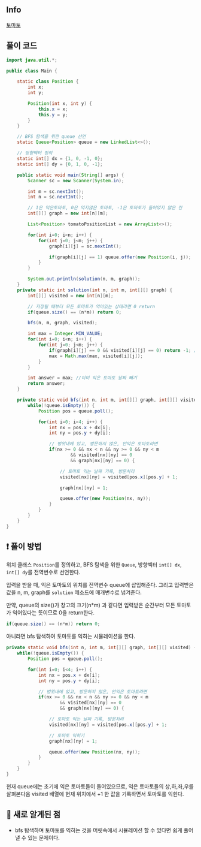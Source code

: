 ## Info
<a href="https://www.acmicpc.net/problem/7576" rel="nofollow">토마토</a>

## 풀이 코드
```java
import java.util.*;

public class Main {

    static class Position {
        int x;
        int y;

        Position(int x, int y) {
            this.x = x;
            this.y = y;
        }
    }

    // BFS 탐색을 위한 queue 선언
    static Queue<Position> queue = new LinkedList<>();

    // 방향벡터 정의
    static int[] dx = {1, 0, -1, 0};
    static int[] dy = {0, 1, 0, -1};

    public static void main(String[] args) {
        Scanner sc = new Scanner(System.in);

        int m = sc.nextInt();
        int n = sc.nextInt();

        // 1은 익은토마토, 0은 익지않은 토마토, -1은 토마토가 들어있지 않은 칸
        int[][] graph = new int[n][m];

        List<Position> tomatoPositionList = new ArrayList<>();

        for(int i=0; i<n; i++) {
            for(int j=0; j<m; j++) {
                graph[i][j] = sc.nextInt();

                if(graph[i][j] == 1) queue.offer(new Position(i, j));
            }
        }

        System.out.println(solution(n, m, graph));
    }
    private static int solution(int n, int m, int[][] graph) {
        int[][] visited = new int[n][m];

        // 저장될 때부터 모든 토마토가 익어있는 상태라면 0 return
        if(queue.size() == (n*m)) return 0;

        bfs(n, m, graph, visited);

        int max = Integer.MIN_VALUE;
        for(int i=0; i<n; i++) {
            for(int j=0; j<m; j++) {
                if(graph[i][j] == 0 && visited[i][j] == 0) return -1; // 안익은 토마토가 발견된다면 -1 return
                max = Math.max(max, visited[i][j]);
            }
        }

        int answer = max; //이미 익은 토마토 날짜 빼기
        return answer;
    }

    private static void bfs(int n, int m, int[][] graph, int[][] visited) {
        while(!queue.isEmpty()) {
            Position pos = queue.poll();

            for(int i=0; i<4; i++) {
                int nx = pos.x + dx[i];
                int ny = pos.y + dy[i];

                // 벙위내에 있고, 방문하지 않은, 안익은 토마토라면
                if(nx >= 0 && nx < n && ny >= 0 && ny < m
                        && visited[nx][ny] == 0
                        && graph[nx][ny] == 0) {

                    // 토마토 익는 날짜 기록, 방문처리
                    visited[nx][ny] = visited[pos.x][pos.y] + 1;

                    graph[nx][ny] = 1;

                    queue.offer(new Position(nx, ny));
                }
            }
        }
    }
}
```

## ❗ 풀이 방법
위치 클래스 `Position`를 정의하고, BFS 탐색을 위한 `Queue`, 방향벡터 `int[] dx`, `int[] dy`를 전역변수로 선언한다.

입력을 받을 때, 익은 토마토의 위치를 전역변수 queue에 삽입해준다. 그리고 입력받은 값을 n, m, graph를 `solution` 메소드에 매개변수로 넘겨준다.

만약, queue의 size()가 창고의 크기(n*m) 과 같다면 입력받은 순간부터 모든 토마토가 익어있다는 뜻이므로 0을 return한다.

```java
if(queue.size() == (n*m)) return 0;
```

아니라면 bfs 탐색하여 토마토를 익히는 시뮬레이션을 한다.
```java
private static void bfs(int n, int m, int[][] graph, int[][] visited) {
    while(!queue.isEmpty()) {
        Position pos = queue.poll();

        for(int i=0; i<4; i++) {
            int nx = pos.x + dx[i];
            int ny = pos.y + dy[i];

            // 벙위내에 있고, 방문하지 않은, 안익은 토마토라면
            if(nx >= 0 && nx < n && ny >= 0 && ny < m
                    && visited[nx][ny] == 0
                    && graph[nx][ny] == 0) {

                // 토마토 익는 날짜 기록, 방문처리
                visited[nx][ny] = visited[pos.x][pos.y] + 1;

                // 토마토 익히기
                graph[nx][ny] = 1;

                queue.offer(new Position(nx, ny));
            }
        }
    }
}
```

현재 queue에는 초기에 익은 토마토들이 들어있으므로, 익은 토마토들의 상,하,좌,우를 살펴본다음 visited 배열에 현재 위치에서 +1 한 값을 기록하면서 토마토를 익힌다.

## 🙂 새로 알게된 점
* bfs 탐색하며 토마토를 익히는 것을 머릿속에서 시뮬레이션 할 수 있다면 쉽게 풀어낼 수 있는 문제이다.

